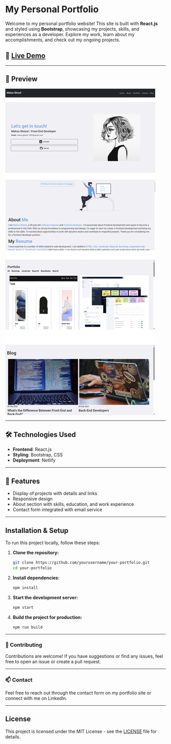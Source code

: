 # My Personal Portfolio

Welcome to my personal portfolio website! This site is built with **React.js** and styled using **Bootstrap**, showcasing my projects, skills, and experiences as a developer. Explore my work, learn about my accomplishments, and check out my ongoing projects.

## 🚀 [Live Demo](https://mahsaghezel1995.netlify.app/)

---

## 📸 Preview

![Portfolio Preview](./public/Portfolio.png)

---

## 🛠️ Technologies Used

- **Frontend**: React.js
- **Styling**: Bootstrap, CSS
- **Deployment**: Netlify

---

## 📝 Features

- Display of projects with details and links
- Responsive design
- About section with skills, education, and work experience
- Contact form integrated with email service

---

## Installation & Setup

To run this project locally, follow these steps:

1. **Clone the repository:**

    ```bash
    git clone https://github.com/yourusername/your-portfolio.git
    cd your-portfolio
    ```

2. **Install dependencies:**

    ```bash
    npm install
    ```

3. **Start the development server:**

    ```bash
    npm start
    ```

4. **Build the project for production:**

    ```bash
    npm run build
    ```

---

### 🤝 Contributing

Contributions are welcome! If you have suggestions or find any issues, feel free to open an issue or create a pull request.

---

### 📫 Contact

Feel free to reach out through the contact form on my portfolio site or connect with me on LinkedIn.

---

## License

This project is licensed under the MIT License - see the [LICENSE](LICENSE) file for details.
